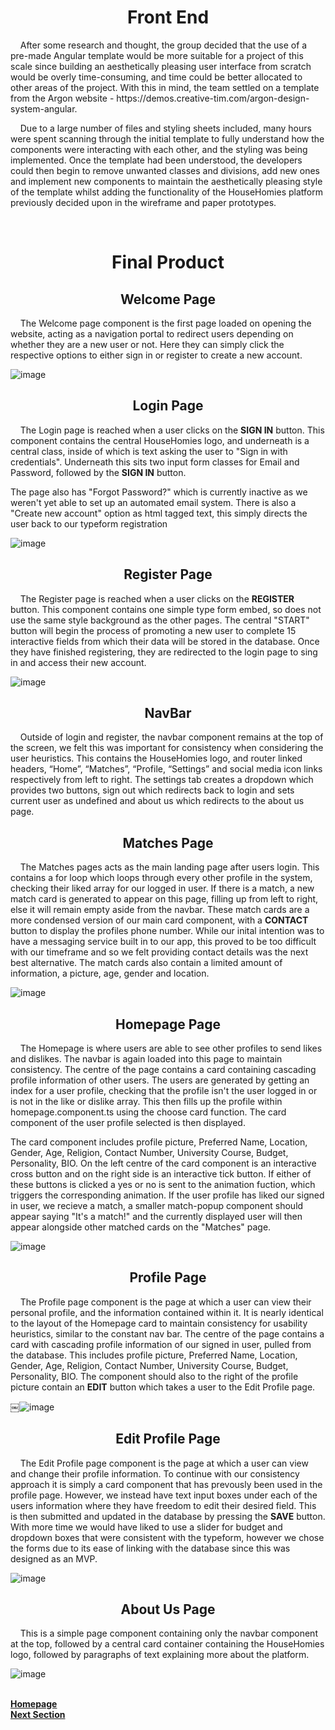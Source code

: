 <h1 align="center">Front End</h1>

<p>&nbsp;&nbsp;&nbsp;&nbsp;After some research and thought, the group decided that the use of a pre-made Angular template would be more suitable for a project of this scale since building an aesthetically pleasing user interface from scratch would be overly time-consuming, and time could be better allocated to other areas of the project. With this in mind, the team settled on a template from the Argon website - https://demos.creative-tim.com/argon-design-system-angular.</p>

<p>&nbsp;&nbsp;&nbsp;&nbsp;Due to a large number of files and styling sheets included, many hours were spent scanning through the initial template to fully understand how the components were interacting with each other, and the styling was being implemented. Once the template had been understood, the developers could then begin to remove unwanted classes and divisions, add new ones and implement new components to maintain the aesthetically pleasing style of the template whilst adding the functionality of the HouseHomies platform previously decided upon in the wireframe and paper prototypes.</p> 

<p>&nbsp;&nbsp;&nbsp;&nbsp;</p> 

<h1 align="center">Final Product</h1>

<h2 align="center"><b>Welcome Page</b></h2>


<p>&nbsp;&nbsp;&nbsp;&nbsp;The Welcome page component is the first page loaded on opening the website, acting as a navigation portal to redirect users depending on whether they are a new user or not. Here they can simply click the respective options to either sign in or register to create a new account.</p>

![image](https://user-images.githubusercontent.com/74371711/117005197-e040ea80-acde-11eb-97e9-8cc6fe015c3c.png)


<h2 align="center"><b>Login Page</b></h2>

<p>&nbsp;&nbsp;&nbsp;&nbsp;The Login page is reached when a user clicks on the <b>SIGN IN</b> button. This component contains the central HouseHomies logo, and underneath is a central class, inside of which is text asking the user to "Sign in with credentials". Underneath this sits two input form classes for Email and Password, followed by the <b>SIGN IN</b> button.</p>

<p>The page also has "Forgot Password?" which is currently inactive as we weren't yet able to set up an automated email system. There is also a "Create new account" option as html tagged text, this simply directs the user back to our typeform registration</p>

![image](https://user-images.githubusercontent.com/74371711/117003868-4dec1700-acdd-11eb-9730-962b0aaacca1.png)


<h2 align="center"><b>Register Page</b></h2>

<p>&nbsp;&nbsp;&nbsp;&nbsp;The Register page is reached when a user clicks on the <b>REGISTER</b> button. This component contains one simple type form embed, so does not use the same style background as the other pages. The central "START" button will begin the process of promoting a new user to complete 15 interactive fields from which their data will be stored in the database. Once they have finished registering, they are redirected to the login page to sing in and access their new account.</p>

![image](https://user-images.githubusercontent.com/74371711/117005034-b2f43c80-acde-11eb-9ee0-9ef17daf52fe.png)

<h2 align="center"><b>NavBar</b></h2>

<p>&nbsp;&nbsp;&nbsp;&nbsp;Outside of login and register, the navbar component remains at the top of the screen, we felt this was important for consistency when considering the user heuristics. This contains the HouseHomies logo, and router linked headers, “Home”, “Matches”, “Profile, “Settings” and social media icon links respectively from left to right. The settings tab creates a dropdown which provides two buttons, sign out which redirects back to login and sets current user as undefined and about us which redirects to the about us page.</p>

<h2 align="center"><b>Matches Page</b></h2>

<p>&nbsp;&nbsp;&nbsp;&nbsp;The Matches pages acts as the main landing page after users login. This contains a for loop which loops through every other profile in the system, checking their liked array for our logged in user. If there is a match, a new match card is generated to appear on this page, filling up from left to right, else it will remain empty aside from the navbar. These match cards are a more condensed version of our main card component, with a <b>CONTACT</b> button to display the profiles phone number. While our inital intention was to have a messaging service built in to our app, this proved to be too difficult with our timeframe and so we felt providing contact details was the next best alternative. The match cards also contain a limited amount of information, a picture, age, gender and location.</p>

![image](https://user-images.githubusercontent.com/74371711/117003918-5c3a3300-acdd-11eb-9a87-20acdccdb96b.png)

<h2 align="center"><b>Homepage Page</b></h2>

<p>&nbsp;&nbsp;&nbsp;&nbsp;The Homepage is where users are able to see other profiles to send likes and dislikes. The navbar is again loaded into this page to maintain consistency. The centre of the page contains a card containing cascading profile information of other users. The users are generated by getting an index for a user profile, checking that the profile isn't the user logged in or is not in the like or dislike array. This then fills up the profile within homepage.component.ts using the choose card function. The card component of the user profile selected is then displayed. </p>

<p>The card component includes profile picture, Preferred Name, Location, Gender, Age, Religion, Contact Number, University Course, Budget, Personality, BIO. On the left centre of the card component is an interactive cross button and on the right side is an interactive tick button. If either of these buttons is clicked a yes or no is sent to the animation fuction, which triggers the corresponding animation. If the user profile has liked our signed in user, we recieve a match, a smaller match-popup component should appear saying "It's a match!" and the currently displayed user will then appear alongside other matched cards on the "Matches" page.</p>
  
![image](https://user-images.githubusercontent.com/74371711/117003888-547a8e80-acdd-11eb-8e06-c39d04cfcb09.png)

<h2 align="center"><b>Profile Page</b></h2>

<p>&nbsp;&nbsp;&nbsp;&nbsp;The Profile page component is the page at which a user can view their personal profile, and the information contained within it. It is nearly identical to the layout of the Homepage card to maintain consistency for usability heuristics, similar to the constant nav bar. The centre of the page contains a card with cascading profile information of our signed in user, pulled from the database. This includes profile picture, Preferred Name, Location, Gender, Age, Religion, Contact Number, University Course, Budget, Personality, BIO. The component should also to the right of the profile picture contain an <b>EDIT</b> button which takes a user to the Edit Profile page.</p>
  
￼![image](https://user-images.githubusercontent.com/74371711/117003940-62c8aa80-acdd-11eb-815d-ff14b3e8a78c.png)


<h2 align="center"><b>Edit Profile Page</b></h2>

<p>&nbsp;&nbsp;&nbsp;&nbsp;The Edit Profile page component is the page at which a user can view and change their profile information. To continue with our consistency approach it is simply a card component that has prevously been used in the profile page. However, we instead have text input boxes under each of the users information where they have freedom to edit their desired field. This is then submitted and updated in the database by pressing the <b>SAVE</b> button. With more time we would have liked to use a slider for budget and dropdown boxes that were consistent with the typeform, however we chose the forms due to its ease of linking with the database since this was designed as an MVP.
  
![image](https://user-images.githubusercontent.com/74371711/117005124-c69fa300-acde-11eb-8ada-66093fc21a20.png)
  
<h2 align="center"><b>About Us Page</b></h2>

<p>&nbsp;&nbsp;&nbsp;&nbsp;This is a simple page component containing only the navbar component at the top, followed by a central card container containing the HouseHomies logo, followed by paragraphs of text explaining more about the platform.</p>

![image](https://user-images.githubusercontent.com/74371711/117004989-a243c680-acde-11eb-80aa-f42d6939dd98.png)

<br>
<a href="https://github.com/JaiRanchod/Desk-10-Software-Engineering-Group-Project/tree/release">
<b>Homepage</b></a>
<br>
<a href="https://github.com/JaiRanchod/Desk-10-Software-Engineering-Group-Project/blob/release/Documentation/Additional%20Elements%20and%20Components.md">
<b>Next Section</b></a>
